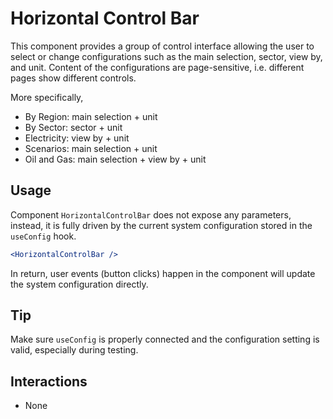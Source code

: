 # Horizontal Control Bar

This component provides a group of control interface allowing the user to select or change configurations such as the main selection, sector, view by, and unit. Content of the configurations are page-sensitive, i.e. different pages show different controls.

More specifically,
- By Region: main selection + unit
- By Sector: sector + unit
- Electricity: view by + unit
- Scenarios: main selection + unit
- Oil and Gas: main selection + view by + unit

## Usage

Component `HorizontalControlBar` does not expose any parameters, instead, it is fully driven by the current system configuration stored in the `useConfig` hook.

```jsx
<HorizontalControlBar />
```

In return, user events (button clicks) happen in the component will update the system configuration directly.

## Tip

Make sure `useConfig` is properly connected and the configuration setting is valid, especially during testing.

## Interactions

- None
